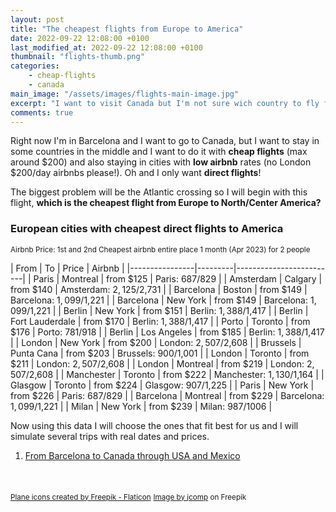 ```yaml
---
layout: post
title: "The cheapest flights from Europe to America"
date: 2022-09-22 12:08:00 +0100
last_modified_at: 2022-09-22 12:08:00 +0100
thumbnail: "flights-thumb.png"
categories:
    - cheap-flights
    - canada
main_image: "/assets/images/flights-main-image.jpg"
excerpt: "I want to visit Canada but I'm not sure wich country to fly from, these are the cheapest origins to fly to Canada."
comments: true
---
```


Right now I'm in Barcelona and I want to go to Canada, but I want to stay in some countries in the middle and I want to do it with **cheap flights** (max around $200) and also staying in cities with **low airbnb** rates (no London $200/day airbnbs please!). Oh and I only want **direct flights**!

The biggest problem will be the Atlantic crossing so I will begin with this flight, **which is the cheapest flight from Europe to North/Center America?**

### European cities with cheapest direct flights to America
<small>Airbnb Price: 1st and 2nd Cheapest airbnb entire place 1 month (Apr 2023) for 2 people</small>

| From | To | Price | Airbnb |
|----------------|---------|-------------------------|
| Paris | Montreal | from $125 | Paris: $687/$829 |
| Amsterdam | Calgary | from $140 | Amsterdam: $2,125/$2,731 |
| Barcelona | Boston | from $149 | Barcelona: $1,099/$1,221 |
| Barcelona | New York | from $149 | Barcelona: $1,099/$1,221 |
| Berlin | New York | from $151 | Berlin: $1,388/$1,417 |
| Berlin | Fort Lauderdale | from $170 | Berlin: $1,388/$1,417 |
| Porto | Toronto | from $176 | Porto: $781/$918 |
| Berlin | Los Angeles | from $185 | Berlin: $1,388/$1,417 |
| London | New York | from $200 | London: $2,507/$2,608 |
| Brussels | Punta Cana | from $203 | Brussels: $900/$1,001 |
| London | Toronto | from $211 | London: $2,507/$2,608 |
| London | Montreal | from $219 | London: $2,507/$2,608 |
| Manchester | Toronto | from $222 | Manchester: $1,130/$1,164 |
| Glasgow | Toronto | from $224 | Glasgow: $907/$1,225 |
| Paris | New York | from $226 | Paris: $687/$829 |
| Barcelona | Montreal | from $229 | Barcelona: $1,099/$1,221 |
| Milan | New York | from $239 | Milan: $987/$1006 |

Now using this data I will choose the ones that fit best for us and I will simulate several trips with real dates and prices.

1. [From Barcelona to Canada through USA and Mexico](/digital-nomad-from-barcelona-to-canada.html)


<br><br>
<small><a rel="nofollow" target="_blank" href="https://www.flaticon.com/free-icons/plane" title="plane icons">Plane icons created by Freepik - Flaticon</a></small>
<small><a rel="nofollow" target="_blank" href="https://www.freepik.com/free-photo/airplane-sunset_4291511.htm#query=flight&position=1&from_view=search">Image by jcomp</a> on Freepik</small>

